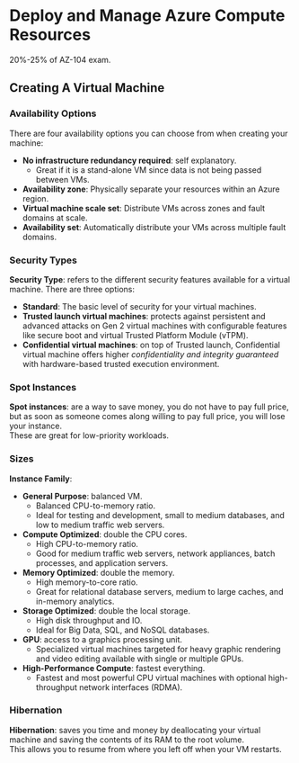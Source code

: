 # Deploy and Manage Azure Compute Resources

20%-25% of AZ-104 exam.  

## Creating A Virtual Machine

### Availability Options

There are four availability options you can choose from when creating your machine:
- **No infrastructure redundancy required**: self explanatory.
  - Great if it is a stand-alone VM since data is not being passed between VMs.
- **Availability zone**: Physically separate your resources within an Azure region.
- **Virtual machine scale set**: Distribute VMs across zones and fault domains at scale.
- **Availability set**: Automatically distribute your VMs across multiple fault domains.

### Security Types

**Security Type**: refers to the different security features available for a virtual machine. There are three options:
- **Standard**: The basic level of security for your virtual machines.
- **Trusted launch virtual machines**: protects against persistent and advanced attacks on Gen 2 virtual machines with configurable features like secure boot and virtual Trusted Platform Module (vTPM).
- **Confidential virtual machines**: on top of Trusted launch, Confidential virtual machine offers higher *confidentiality and integrity guaranteed* with hardware-based trusted execution environment.

### Spot Instances

**Spot instances**: are a way to save money, you do not have to pay full price, but as soon as someone comes along willing to pay full price, you will lose your instance.  
These are great for low-priority workloads.

### Sizes

**Instance Family**:
- **General Purpose**: balanced VM.
  - Balanced CPU-to-memory ratio.
  - Ideal for testing and development, small to medium databases, and low to medium traffic web servers.
- **Compute Optimized**: double the CPU cores.
  - High CPU-to-memory ratio.
  - Good for medium traffic web servers, network appliances, batch processes, and application servers.
- **Memory Optimized**: double the memory.
  - High memory-to-core ratio.
  - Great for relational database servers, medium to large caches, and in-memory analytics.
- **Storage Optimized**: double the local storage.
  - High disk throughput and IO.
  - Ideal for Big Data, SQL, and NoSQL databases.
- **GPU**: access to a graphics processing unit.
  - Specialized virtual machines targeted for heavy graphic rendering and video editing available with single or multiple GPUs.
- **High-Performance Compute**: fastest everything.
  - Fastest and most powerful CPU virtual machines with optional high-throughput network interfaces (RDMA).



### Hibernation

**Hibernation**: saves you time and money by deallocating your virtual machine and saving the contents of its RAM to the root volume.  
This allows you to resume from where you left off when your VM restarts.  
